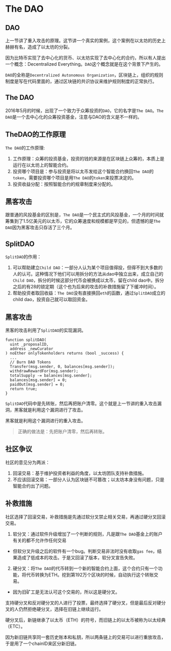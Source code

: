 
# The DAO

## DAO

上一节讲了重入攻击的原理。这节讲一个真实的案例，这个案例在以太坊的历史上赫赫有名，造成了以太坊的分裂。

因为比特币实现了去中心化的货币、以太坊实现了去中心化的合约，所以有人提出一个概念：Decentralized Everything。`DAO`这个概念就是在这个背景下产生的。

`DAO`的全称是`Decentralized Autonomous Organization`，区块链上，组织的规则制度是写在代码里面的，通过区块链的共识协议来维护规则制度的正常执行。

## The DAO
2016年5月的时候，出现了一个致力于众筹投资的`DAO`，它的名字是`The DAO`。`The DAO`是一个去中心化的众筹投资基金，注意与DAO的含义是不一样的。

## TheDAO的工作原理
`The DAO`的工作原理:
1. 工作原理：众筹的投资基金，投资的钱的来源是在区块链上众筹的，本质上是运行在以太坊上的智能合约。
2. 投资哪个项目是：参与投资是将以太币发给这个智能合约换回`The DAO`的`token`，需要投资哪个项目是用`The DAO`的`token`来投票决定的。
3. 投资收益分配：按照智能合约的规章制度来分配的。

## 黑客攻击

跟普通的风投基金的区别是，`The DAO`是一个民主式的风投基金，一个月的时间就筹集到了1.5亿美元的以太币，它的众筹速度和规模都是罕见的，但遗憾的是`The DAO`因为黑客攻击只存活了三个月。

## SplitDAO

`SplitDAO`的作用：

1. 可以帮助建立`Child DAO`：一部分人认为某个项目值得投，但得不到大多数的人的认可。这种情况下他们可以用拆分的方法从dao中独立出来，成立自己的`Child DAO`，拆分的时候这部分代币会被换成以太币，留在child dao中。拆分之后的有28的锁定期（这个也为后来的攻击的补救措施留了下缓冲时间）。
2. 帮助投资者取回收益：`The DAO`没有直接换回`eth`的函数，通过`SplitDAO`成立的child dao，投资自己就可以取回资金。

## 黑客攻击

黑客的攻击利用了`SplitDAO`的实现漏洞。

```solidity
function splitDAO(
  uint _proposalID,
  address _newCurator
) noEther onlyTokenholders returns (bool _success) {
  ...
  // Burn DAO Tokens
  Transfer(msg.sender, 0, balances[msg.sender]);
  withdrawRewardFor(msg.sender);
  totalSupply -= balances[msg.sender];
  balances[msg.sender] = 0; 
  paidOut[msg.sender] = 0;
  return true;
}
```

`SplitDAO`代码中是先转账，然后再把账户清零。这个就是上一节讲的重入攻击漏洞，黑客就是利用这个漏洞进行了攻击。

黑客就是利用这个漏洞进行的重入攻击。

> 正确的做法是：先把账户清零，然后再转账。


## 社区争议

社区的意见分为两派：
1. 回滚交易：基于维护投资者利益的角度，以太坊团队支持补救措施。
2. 不应该回滚交易：一部分人认为区块链不可篡改；以太坊本身没有问题，只是智能合约出了问题。

## 补救措施

社区选择了回滚交易，补救措施是先通过软分叉禁止相关交易，再通过硬分叉回滚交易。

1. 软分叉：通过软件升级增加了一个判断的规则，凡是跟`The DAO`基金上的账户有关的都不允许作任何交易
- 但软分叉升级之后的软件有一个bug。判断交易非法时没有收取`gas fee`，结果造成了低成本的攻击。于是又回滚了版本，软分叉宣告失败。
2. 硬分叉：将`The DAO`的代币转到一个新的智能合约上面，这个合约只有一个功能，将代币转换为ETH。挖到第192万个区块的时候，自动执行这个转账交易。
- 因为旧矿工是无法认可这个交易的，所以这是硬分叉。

支持硬分叉和反对硬分叉的人进行了投票，最终选择了硬分叉，但是最后反对硬分叉的人仍然拒绝硬分叉，选择在旧链上继续运行。

硬分叉后，新链继承了以太币（ETH）的符号，而旧链上的以太币被称为以太经典（ETC）。

因为新旧链共享同一套历史账本和私钥，所以两条链上的交易可以进行重放攻击，于是用了一个chainID来区分新旧链。
